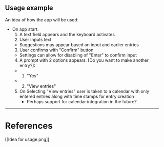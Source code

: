 ## Usage example
An idea of how the app will be used:
- On app start: 
  1. A text field appears and the keyboard activates
  2. User inputs text
    -  Suggestions may appear based on input and earlier entries
  3. User confirms with "Confirm" button
    - Settings can allow for disabling of "Enter" to confirm input
  4. A prompt with 2 options appears: [Do you want to make another entry?]:
    - 1. "Yes"
    - 2. "View entries"
  5. On Selecting "View entries" user is taken to a calendar with only entered entries along with time stamps for entry creation
     - Perhaps support for calendar integration in the future?
---
# References
[[Idea for usage.png]]